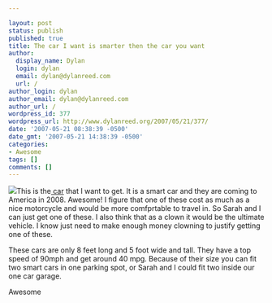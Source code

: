 ```yaml
---

layout: post
status: publish
published: true
title: The car I want is smarter then the car you want
author:
  display_name: Dylan
  login: dylan
  email: dylan@dylanreed.com
  url: /
author_login: dylan
author_email: dylan@dylanreed.com
author_url: /
wordpress_id: 377
wordpress_url: http://www.dylanreed.org/2007/05/21/377/
date: '2007-05-21 08:38:39 -0500'
date_gmt: '2007-05-21 14:38:39 -0500'
categories:
- Awesome
tags: []
comments: []
---
```


[![][1]][2]This is the[ car][2] that I want to get. It is a smart car and they are coming to America in 2008. Awesome! I figure that one of these cost as much as a nice motorcycle and would be more comfprtable to travel in. So Sarah and I can just get one of these. I also think that as a clown it would be the ultimate vehicle. I know just need to make enough money clowning to justify getting one of these.

   [1]: http://farm1.static.flickr.com/228/507801438_98f3bb1ddb.jpg?v=0
   [2]: http://www.smartusa.com/index.html

These cars are only 8 feet long and 5 foot wide and tall. They have a top speed of 90mph and get around 40 mpg. Because of their size you can fit two smart cars in one parking spot, or Sarah and I could fit two inside our one car garage.

Awesome
